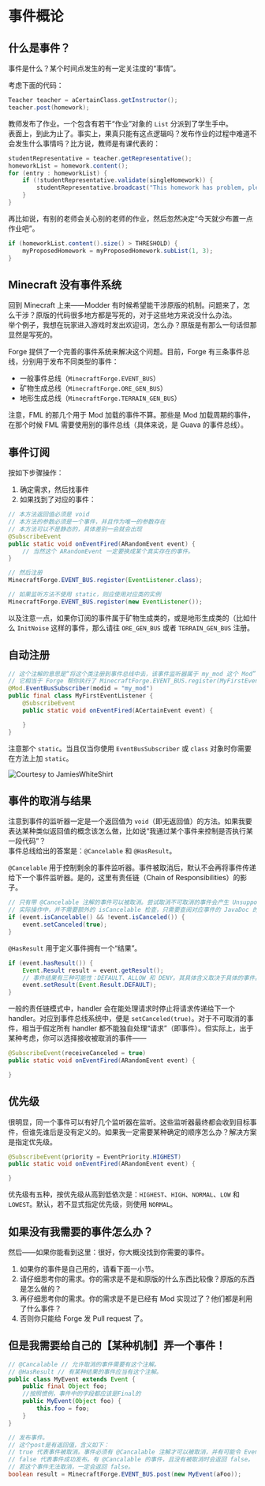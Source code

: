 # 事件概论

## 什么是事件？

事件是什么？某个时间点发生的有一定关注度的“事情”。

考虑下面的代码：

```java
Teacher teacher = aCertainClass.getInstructor();
teacher.post(homework);
```

教师发布了作业。一个包含有若干“作业”对象的 `List` 分派到了学生手中。  
表面上，到此为止了。事实上，果真只能有这点逻辑吗？发布作业的过程中难道不会发生什么事情吗？比方说，教师是有课代表的：

```java
studentRepresentative = teacher.getRepresentative();
homeworkList = homework.content();
for (entry : homeworkList) {
    if (!studentRepresentative.validate(singleHomework)) {
        studentRepresentative.broadcast("This homework has problem, please notify {} to fix it!", teacher);
    }
}
```

再比如说，有别的老师会关心别的老师的作业，然后忽然决定“今天就少布置一点作业吧”。

```java
if (homeworkList.content().size() > THRESHOLD) {
    myProposedHomework = myProposedHomework.subList(1, 3);
}
```

## Minecraft 没有事件系统

回到 Minecraft 上来——Modder 有时候希望能干涉原版的机制。问题来了，怎么干涉？原版的代码很多地方都是写死的，对于这些地方来说没什么办法。  
举个例子，我想在玩家进入游戏时发出欢迎词，怎么办？原版是有那么一句话但那显然是写死的。

Forge 提供了一个完善的事件系统来解决这个问题。目前，Forge 有三条事件总线，分别用于发布不同类型的事件：

  * 一般事件总线（`MinecraftForge.EVENT_BUS`）
  * 矿物生成总线（`MinecraftForge.ORE_GEN_BUS`）
  * 地形生成总线（`MinecraftForge.TERRAIN_GEN_BUS`）

注意，FML 的那几个用于 Mod 加载的事件不算。那些是 Mod 加载周期的事件，在那个时候 FML 需要使用别的事件总线（具体来说，是 Guava 的事件总线）。

## 事件订阅
按如下步骤操作：

1. 确定需求，然后找事件
2. 如果找到了对应的事件：

```java
// 本方法返回值必须是 void
// 本方法的参数必须是一个事件，并且作为唯一的参数存在
// 本方法可以不是静态的，具体差别一会就会出现
@SubscribeEvent
public static void onEventFired(ARandomEvent event) {
    // 当然这个 ARandomEvent 一定要换成某个真实存在的事件。
}

// 然后注册
MinecraftForge.EVENT_BUS.register(EventListener.class);

// 如果监听方法不使用 static，则应使用对应类的实例
MinecraftForge.EVENT_BUS.register(new EventListener());
```

以及注意一点，如果你订阅的事件属于矿物生成类的，或是地形生成类的（比如什么 `InitNoise` 这样的事件，那么请往 `ORE_GEN_BUS` 或者 `TERRAIN_GEN_BUS` 注册。

## 自动注册

```java
// 这个注解的意思是“将这个类注册到事件总线中去，该事件监听器属于 my_mod 这个 Mod”
// 它相当于 Forge 帮你执行了 MinecraftForge.EVENT_BUS.register(MyFirstEventListener.class)
@Mod.EventBusSubscriber(modid = "my_mod")
public final class MyFirstEventListener {
    @SubscribeEvent
    public static void onEventFired(ACertainEvent event) {

    }
}
```

注意那个 `static`。当且仅当你使用 `EventBusSubscriber` 或 `class` 对象时你需要在方法上加 `static`。

![Courtesy to JamiesWhiteShirt](why-doesnt-my-event-handler-work.png)

## 事件的取消与结果

注意到事件的监听器一定是一个返回值为 `void`（即无返回值）的方法。如果我要表达某种类似返回值的概念该怎么做，比如说“我通过某个事件来控制是否执行某一段代码”？  
事件总线给出的答案是：`@Cancelable` 和 `@HasResult`。  

`@Cancelable` 用于控制剩余的事件监听器。事件被取消后，默认不会再将事件传递给下一个事件监听器。是的，这里有责任链（Chain of Responsibilities）的影子。

```java
// 只有带 @Cancelable 注解的事件可以被取消。尝试取消不可取消的事件会产生 UnsupportedOperationException。
// 实际操作中，并不需要额外的 isCancelable 检查，只需要查阅对应事件的 JavaDoc 的说明即可。
if (event.isCancelable() && !event.isCanceled()) {
    event.setCanceled(true);
}
```

`@HasResult` 用于定义事件拥有一个“结果”。

```java
if (event.hasResult()) {
    Event.Result result = event.getResult();
    // 事件结果有三种可能性：DEFAULT、ALLOW 和 DENY。其具体含义取决于具体的事件。
    event.setResult(Event.Result.DEFAULT);
}
```

一般的责任链模式中，handler 会在能处理请求时停止将请求传递给下一个 handler。<!-- TODO This is actually quoted from "Design Patterns: Elements of Reusable Object-Oriented Software", and thus we need proper citation -->对应到事件总线系统中，便是 `setCanceled(true)`。对于不可取消的事件，相当于假定所有 handler 都不能独自处理“请求”（即事件）。但实际上，出于某种考虑<!-- TODO Concerning about what? -->，你可以选择接收被取消的事件——

```java
@SubscribeEvent(receiveCanceled = true)
public static void onEventFired(ARandomEvent event) {

}
```

## 优先级

很明显，同一个事件可以有好几个监听器在监听。这些监听器最终都会收到目标事件，但谁先谁后是没有定义的。如果我一定需要某种确定的顺序怎么办？解决方案是指定优先级。

```java
@SubscribeEvent(priority = EventPriority.HIGHEST)
public static void onEventFired(ARandomEvent event) {

}
```

优先级有五种，按优先级从高到低依次是：`HIGHEST`、`HIGH`、`NORMAL`、`LOW` 和 `LOWEST`。默认，若不显式指定优先级，则使用 `NORMAL`。

## 如果没有我需要的事件怎么办？

然后——如果你能看到这里：很好，你大概没找到你需要的事件。

  1. 如果你的事件是自己用的，请看下面一小节。
  2. 请仔细思考你的需求。你的需求是不是和原版的什么东西比较像？原版的东西是怎么做的？
  3. 再仔细思考你的需求。你的需求是不是已经有 Mod 实现过了？他们都是利用了什么事件？
  3. 否则你只能给 Forge 发 Pull request 了。

## 但是我需要给自己的【某种机制】弄一个事件！

```java
// @Cancalable // 允许取消的事件需要有这个注解。
// @HasResult // 有某种结果的事件应当有这个注解。
public class MyEvent extends Event {
    public final Object foo;
    //按照惯例，事件中的字段都应该是Final的
    public MyEvent(Object foo) {
        this.foo = foo;
    }
}

// 发布事件。
// 这个post是有返回值，含义如下：
// true 代表事件被取消。事件必须有 @Cancalable 注解才可以被取消，并有可能令 EventBus.post 返回 true。
// false 代表事件成功发布。有 @Cancalable 的事件，且没有被取消时会返回 false。
// 若这个事件无法取消，一定会返回 false。
boolean result = MinecraftForge.EVENT_BUS.post(new MyEvent(aFoo));
```
